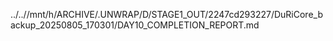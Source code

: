 ../..//mnt/h/ARCHIVE/.UNWRAP/D/STAGE1_OUT/2247cd293227/DuRiCore_backup_20250805_170301/DAY10_COMPLETION_REPORT.md